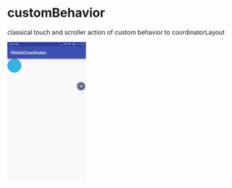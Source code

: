 # customBehavior
classical touch and scroller action of custom behavior to coordinatorLayout

![image](https://github.com/jxllh123456/customBehavior/blob/master/gif/2017-09-11-15-17-15.gif)
